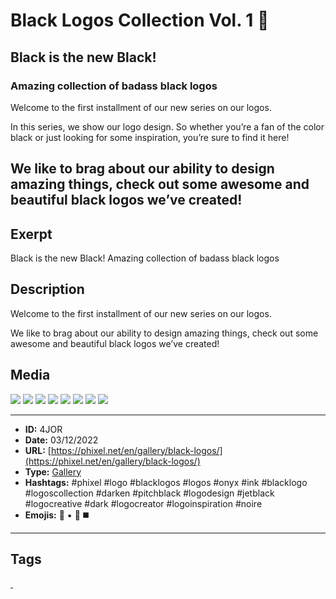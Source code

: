# Black Logos Collection Vol. 1 🖤
## Black is the new Black!
### Amazing collection of badass black logos
Welcome to the first installment of our new series on our logos.

In this series, we show our logo design. So whether you’re a fan of the color black or just looking for some inspiration, you’re sure to find it here!

We like to brag about our ability to design amazing things, check out some awesome and beautiful black logos we’ve created!
------------
## Exerpt
Black is the new Black!
Amazing collection of badass black logos
## Description
Welcome to the first installment of our new series on our logos.

We like to brag about our ability to design amazing things, check out some awesome and beautiful black logos we’ve created!
## Media
<img src="media/75b8e52e/black-logo-001.jpg">
<img src="media/d737d7ee/black-logo-003.jpg">
<img src="media/327fb539/black-logo-004.jpg">
<img src="media/0d284d8b/black-logo-005.jpg">
<img src="media/1c774fbd/black-logo-006.jpg">
<img src="media/35804932/black-logo-007.jpg">
<img src="media/af91de73/black-logo-008.jpg">
<img src="media/9f4a798c/black-logo-009.jpg">

------------
- **ID:** 4JOR
- **Date:** 03/12/2022
- **URL:** [https://phixel.net/en/gallery/black-logos/](https://phixel.net/en/gallery/black-logos/)
- **Type:** [Gallery](#gallery)
- **Hashtags:** #phixel #logo #blacklogos #logos #onyx #ink #blacklogo #logoscollection #darken #pitchblack #logodesign #jetblack #logocreative #dark #logocreator #logoinspiration #noire
- **Emojis:** 🖤 ▪️ 🦳 ◼️

------------
## Tags
[ ](# )

